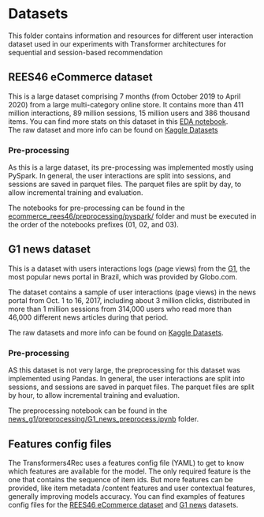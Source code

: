 # Datasets

This folder contains information and resources for different user interaction dataset used in our experiments with Transformer architectures for sequential and session-based recommendation

## REES46 eCommerce dataset

This is a large dataset comprising 7 months (from October 2019 to April 2020) from a large multi-category online store. It contains more than 411 million interactions, 89 million sessions, 15 million users and 386 thousand items. You can find more stats on this dataset in this [EDA notebook](ecommerce_rees46/preprocessing/pyspark/eda/ecom_dataset_eda_temporal_user_behaviour.ipynb).  
The raw dataset and more info can be found on [Kaggle Datasets](https://www.kaggle.com/mkechinov/ecommerce-behavior-data-from-multi-category-store)

### Pre-processing

As this is a large dataset, its pre-processing was implemented mostly using PySpark. In general, the user interactions are split into sessions, and sessions are saved in parquet files. The parquet files are split by day, to allow incremental training and evaluation.  

The notebooks for pre-processing can be found in the [ecommerce_rees46/preprocessing/pyspark/](ecommerce_rees46/preprocessing/pyspark/) folder and must be executed in the order of the notebooks prefixes (01, 02, and 03).

## G1 news dataset

This is a dataset with users interactions logs (page views) from the [G1](https://g1.globo.com/), the most popular news portal in Brazil, which was provided by Globo.com.

The dataset contains a sample of user interactions (page views) in the news portal from Oct. 1 to 16, 2017, including about 3 million clicks, distributed in more than 1 million sessions from 314,000 users who read more than 46,000 different news articles during that period.

The raw datasets and more info can be found on [Kaggle Datasets](https://www.kaggle.com/gspmoreira/news-portal-user-interactions-by-globocom).

### Pre-processing

AS this dataset is not very large, the preprocessing for this dataset was implemented using Pandas. In general, the user interactions are split into sessions, and sessions are saved in parquet files. The parquet files are split by hour, to allow incremental training and evaluation.  

The preprocessing notebook can be found in the [news_g1/preprocessing/G1_news_preprocess.ipynb](news_g1/preprocessing/G1_news_preprocess.ipynb) folder.

## Features config files
The Transformers4Rec uses a features config file (YAML) to get to know which features are available for the model. The only required feature is the one that contains the sequence of item ids. But more features can be provided, like item metadata /content features and user contextual features, generally improving models accuracy.
You can find examples of features config files for the [REES46 eCommerce dataset](ecommerce_rees46/config/features/) and [G1 news](news_g1/config/features/) datasets.
